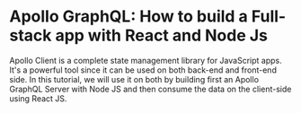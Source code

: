 # Apollo GraphQL: How to build a Full-stack app with React and Node Js

Apollo Client is a complete state management library for JavaScript apps. It's a powerful tool since it can be used on both back-end and front-end side.
In this tutorial, we will use it on both by building first an Apollo GraphQL Server with Node JS and then consume the data on the client-side using React JS.